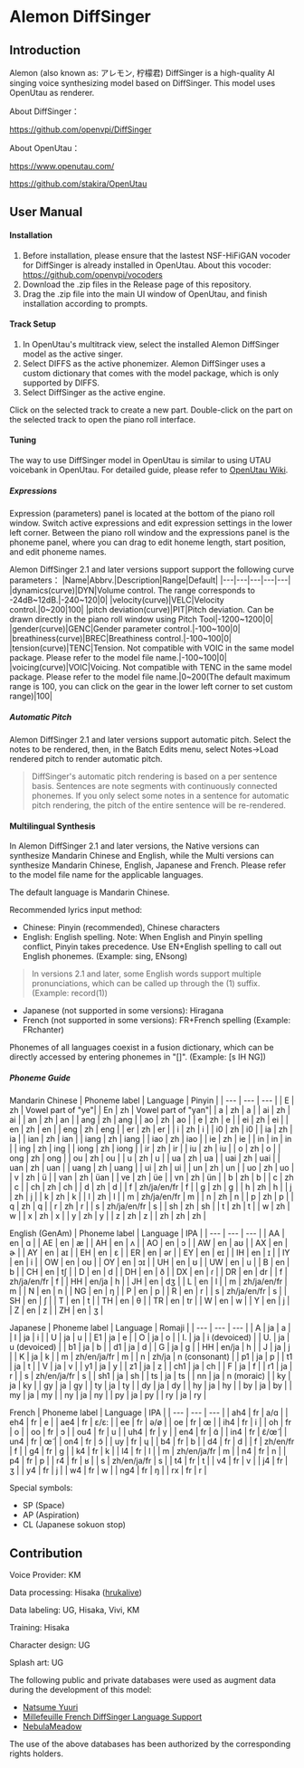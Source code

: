 # Alemon DiffSinger

## Introduction
Alemon (also known as: アレモン, 柠檬君) DiffSinger is a high-quality AI singing voice synthesizing model based on DiffSinger. This model uses OpenUtau as renderer.

About DiffSinger：

https://github.com/openvpi/DiffSinger

About OpenUtau：

https://www.openutau.com/

https://github.com/stakira/OpenUtau

## User Manual

#### Installation

1.  Before installation, please ensure that the lastest NSF-HiFiGAN vocoder for DiffSinger is already installed in OpenUtau. About this vocoder: https://github.com/openvpi/vocoders
2.  Download the .zip files in the Release page of this repository.
3.  Drag the .zip file into the main UI window of OpenUtau, and finish installation according to prompts.

#### Track Setup

1.  In OpenUtau's multitrack view, select the installed Alemon DiffSinger model as the active singer.
2.  Select DIFFS as the active phonemizer. Alemon DiffSinger uses a custom dictionary that comes with the model package, which is only supported by DIFFS.
3.  Select DiffSinger as the active engine.

Click on the selected track to create a new part. Double-click on the part on the selected track to open the piano roll interface.

#### Tuning
The way to use DiffSinger model in OpenUtau is similar to using UTAU voicebank in OpenUtau. For detailed guide, please refer to [OpenUtau Wiki](https://github.com/stakira/OpenUtau/wiki).

##### Expressions
Expression (parameters) panel is located at the bottom of the piano roll window. Switch active expressions and edit expression settings in the lower left corner. Between the piano roll window and the expressions panel is the phoneme panel, where you can drag to edit honeme length, start position, and edit phoneme names.

Alemon DiffSinger 2.1 and later versions support support the following curve parameters：
|Name|Abbrv.|Description|Range|Default|
|---|---|---|---|---|
|dynamics(curve)|DYN|Volume control. The range corresponds to -24dB~12dB.|-240~120|0|
|velocity(curve)|VELC|Velocity control.|0~200|100|
|pitch deviation(curve)|PIT|Pitch deviation. Can be drawn directly in the piano roll window using Pitch Tool|-1200~1200|0|
|gender(curve)|GENC|Gender parameter control.|-100~100|0|
|breathiness(curve)|BREC|Breathiness control.|-100~100|0|
|tension(curve)|TENC|Tension. Not compatible with VOIC in the same model package. Please refer to the model file name.|-100~100|0|
|voicing(curve)|VOIC|Voicing. Not compatible with TENC in the same model package. Please refer to the model file name.|0~200(The default maximum range is 100, you can click on the gear in the lower left corner to set custom range)|100|

##### Automatic Pitch
Alemon DiffSinger 2.1 and later versions support automatic pitch. Select the notes to be rendered, then, in the Batch Edits menu, select Notes->Load rendered pitch to render automatic pitch.
> DiffSinger's automatic pitch rendering is based on a per sentence basis. Sentences are note segments with continuously connected phonemes. If you only select some notes in a sentence for automatic pitch rendering, the pitch of the entire sentence will be re-rendered.

#### Multilingual Synthesis
In Alemon DiffSinger 2.1 and later versions, the Native versions can synthesize Mandarin Chinese and English, while the Multi versions can synthesize Mandarin Chinese, English, Japanese and French. Please refer to the model file name for the applicable languages.

The default language is Mandarin Chinese.

Recommended lyrics input method:
- Chinese: Pinyin (recommended), Chinese characters
- English: English spelling. Note: When English and Pinyin spelling conflict, Pinyin takes precedence. Use EN+English spelling to call out English phonemes. (Example: sing, ENsong)
> In versions 2.1 and later, some English words support multiple pronunciations, which can be called up through the (1) suffix. (Example: record(1))
- Japanese (not supported in some versions): Hiragana
- French (not supported in some versions): FR+French spelling (Example: FRchanter)

Phonemes of all languages ​​coexist in a fusion dictionary, which can be directly accessed by entering phonemes in "[]". (Example: [s IH NG])

##### Phoneme Guide
Mandarin Chinese
|	Phoneme label	|	Language	|	Pinyin	|
|	---	|	---	|	---	|
|	E	|	zh	|	Vowel part of "ye"|
|	En	|	zh	|	Vowel part of "yan"|
|	a	|	zh	|	a	|
|	ai	|	zh	|	ai	|
|	an	|	zh	|	an	|
|	ang	|	zh	|	ang	|
|	ao	|	zh	|	ao	|
|	e	|	zh	|	e	|
|	ei	|	zh	|	ei	|
|	en	|	zh	|	en	|
|	eng	|	zh	|	eng	|
|	er	|	zh	|	er	|
|	i	|	zh	|	i	|
|	i0	|	zh	|	i0	|
|	ia	|	zh	|	ia	|
|	ian	|	zh	|	ian	|
|	iang	|	zh	|	iang	|
|	iao	|	zh	|	iao	|
|	ie	|	zh	|	ie	|
|	in	|	in	|	in	|
|	ing	|	zh	|	ing	|
|	iong	|	zh	|	iong	|
|	ir	|	zh	|	ir	|
|	iu	|	zh	|	iu	|
|	o	|	zh	|	o	|
|	ong	|	zh	|	ong	|
|	ou	|	zh	|	ou	|
|	u	|	zh	|	u	|
|	ua	|	zh	|	ua	|
|	uai	|	zh	|	uai	|
|	uan	|	zh	|	uan	|
|	uang	|	zh	|	uang	|
|	ui	|	zh	|	ui	|
|	un	|	zh	|	un	|
|	uo	|	zh	|	uo	|
|	v	|	zh	|	ü	|
|	van	|	zh	|	üan	|
|	ve	|	zh	|	üe	|
|	vn	|	zh	|	ün	|
|	b	|	zh	|	b	|
|	c	|	zh	|	c	|
|	ch	|	zh	|	ch	|
|	d	|	zh	|	d	|
|	f	|	zh/ja/en/fr	|	f	|
|	g	|	zh	|	g	|
|	h	|	zh	|	h	|
|	j	|	zh	|	j	|
|	k	|	zh	|	k	|
|	l	|	zh	|	l	|
|	m	|	zh/ja/en/fr	|	m	|
|	n	|	zh	|	n	|
|	p	|	zh	|	p	|
|	q	|	zh	|	q	|
|	r	|	zh	|	r	|
|	s	|	zh/ja/en/fr	|	s	|
|	sh	|	zh	|	sh	|
|	t	|	zh	|	t	|
|	w	|	zh	|	w	|
|	x	|	zh	|	x	|
|	y	|	zh	|	y	|
|	z	|	zh	|	z	|
|	zh	|	zh	|	zh	|

English (GenAm)
|	Phoneme label	|	Language	|	IPA	|
|	---	|	---	|	---	|
|	AA	|	en	|	ɑ	|
|	AE	|	en	|	æ	|
|	AH	|	en	|	ʌ	|
|	AO	|	en	|	ɔ	|
|	AW	|	en	|	aʊ	|
|	AX	|	en	|	ɚ	|
|	AY	|	en	|	aɪ	|
|	EH	|	en	|	ɛ	|
|	ER	|	en	|	ər	|
|	EY	|	en	|	eɪ	|
|	IH	|	en	|	ɪ	|
|	IY	|	en	|	i	|
|	OW	|	en	|	oʊ	|
|	OY	|	en	|	ɔɪ	|
|	UH	|	en	|	ʊ	|
|	UW	|	en	|	u	|
|	B	|	en	|	b	|
|	CH	|	en	|	tʃ	|
|	D	|	en	|	d	|
|	DH	|	en	|	ð	|
|	DX	|	en	|	ɾ	|
|	DR	|	en	|	dr	|
|	f	|	zh/ja/en/fr	|	f	|
|	HH	|	en/ja	|	h	|
|	JH	|	en	|	dʒ	|
|	L	|	en	|	l	|
|	m	|	zh/ja/en/fr	|	m	|
|	N	|	en	|	n	|
|	NG	|	en	|	ŋ	|
|	P	|	en	|	p	|
|	R	|	en	|	r	|
|	s	|	zh/ja/en/fr	|	s	|
|	SH	|	en	|	ʃ	|
|	T	|	en	|	t	|
|	TH	|	en	|	θ	|
|	TR	|	en	|	tr	|
|	W	|	en	|	w	|
|	Y	|	en	|	j	|
|	Z	|	en	|	z	|
|	ZH	|	en	|	ʒ	|

Japanese
|	Phoneme label	|	Language	|	Romaji	|
|	---	|	---	|	---	|
|	A	|	ja	|	a	|
|	I	|	ja	|	i	|
|	U	|	ja	|	u	|
|	E1	|	ja	|	e	|
|	O	|	ja	|	o	|
|	I.	|	ja	|	i (devoiced)	|
|	U.	|	ja	|	u (devoiced)	|
|	b1	|	ja	|	b	|
|	d1	|	ja	|	d	|
|	G	|	ja	|	g	|
|	HH	|	en/ja	|	h	|
|	J	|	ja	|	j	|
|	K	|	ja	|	k	|
|	m	|	zh/en/ja/fr	|	m	|
|	n	|	zh/ja	|	n (consonant)    |
|	p1	|	ja	|	p	|
|	t1	|	ja	|	t	|
|	V	|	ja	|	v	|
|	y1	|	ja	|	y	|
|	z1	|	ja	|	z	|
|	ch1	|	ja	|	ch	|
|	F	|	ja	|	f	|
|	r1	|	ja	|	r	|
|	s	|	zh/en/ja/fr	|	s	|
|	sh1	|	ja	|	sh	|
|	ts	|	ja	|	ts	|
|	nn	|	ja	|	n (moraic)	|
|	ky	|	ja	|	ky	|
|	gy	|	ja	|	gy	|
|	ty	|	ja	|	ty	|
|	dy	|	ja	|	dy	|
|	hy	|	ja	|	hy	|
|	by	|	ja	|	by	|
|	my	|	ja	|	my	|
|	ny	|	ja	|	ny	|
|	py	|	ja	|	py	|
|	ry	|	ja	|	ry	|

French
|	Phoneme label	|	Language	|	IPA	|
|	---	|	---	|	---	|
|	ah4	|	fr	|	a/ɑ	|
|	eh4	|	fr	|	e	|
|	ae4	|	fr	|	ɛ/ɛ:	|
|	ee	|	fr	|	ə/ø	|
|	oe	|	fr	|	œ	|
|	ih4	|	fr	|	i	|
|	oh	|	fr	|	o	|
|	oo	|	fr	|	ɔ	|
|	ou4	|	fr	|	u	|
|	uh4	|	fr	|	y	|
|	en4	|	fr	|	ɑ̃	|
|	in4	|	fr	|	ɛ̃/œ̃	|
|	un4	|	fr	|	œ̃	|
|	on4	|	fr	|	ɔ̃	|
|	uy	|	fr	|	ɥ	|
|	b4	|	fr	|	b	|
|	d4	|	fr	|	d	|
|	f	|	zh/en/fr	|	f	|
|	g4	|	fr	|	g	|
|	k4	|	fr	|	k	|
|	l4	|	fr	|	l	|
|	m	|	zh/en/ja/fr	|	m	|
|	n4	|	fr	|	n	|
|	p4	|	fr	|	p	|
|	r4	|	fr	|	ʁ	|
|	s	|	zh/en/ja/fr	|	s	|
|	t4	|	fr	|	t	|
|	v4	|	fr	|	v	|
|	j4	|	fr	|	ʒ	|
|	y4	|	fr	|	j	|
|	w4	|	fr	|	w	|
|	ng4	|	fr	|	ŋ	|
|	rx	|	fr	|	r	|

Special symbols:
- SP (Space)
- AP (Aspiration)
- CL (Japanese sokuon stop)

## Contribution

Voice Provider: KM

Data processing: Hisaka ([hrukalive](https://github.com/hrukalive))

Data labeling: UG, Hisaka, Vivi, KM

Training: Hisaka

Character design: UG

Splash art: UG

The following public and private databases were used as augment data during the development of this model:
-  [Natsume Yuuri](https://ksdcm1ng.wixsite.com/njksofficial)
-  [Millefeuille French DiffSinger Language Support](https://github.com/imsupposedto/Millefeuille-DiffSinger-French)
-  [NebulaMeadow](https://x.com/NebulaMeadow)

The use of the above databases has been authorized by the corresponding rights holders.
